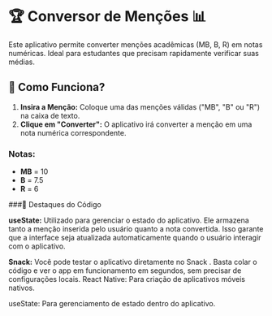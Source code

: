 # 🏆 **Conversor de Menções** 📊

Este aplicativo permite converter menções acadêmicas (MB, B, R) em notas numéricas. Ideal para estudantes que precisam rapidamente verificar suas médias.

## 🚀 **Como Funciona?**

1. **Insira a Menção:** Coloque uma das menções válidas ("MB", "B" ou "R") na caixa de texto.
2. **Clique em "Converter":** O aplicativo irá converter a menção em uma nota numérica correspondente.

### Notas:
- **MB** = 10
- **B** = 7.5
- **R** = 6

###🌟 Destaques do Código

**useState:**
Utilizado para gerenciar o estado do aplicativo. Ele armazena tanto a menção inserida pelo usuário quanto a nota convertida. Isso garante que a interface seja atualizada automaticamente quando o usuário interagir com o aplicativo.

**Snack:**
Você pode testar o aplicativo diretamente no Snack
. Basta colar o código e ver o app em funcionamento em segundos, sem precisar de configurações locais.
React Native: Para criação de aplicativos móveis nativos.

useState: Para gerenciamento de estado dentro do aplicativo.
